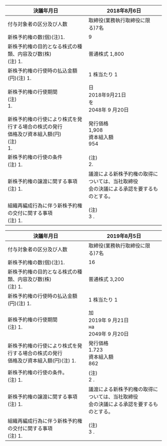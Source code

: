 | 決議年月日                                                   | 2018年8月6日                                       |
|---------------------------------------------------------|-------------------------------------------------|
| 付与対象者の区分及び人数                                            | 取締役(業務執行取締役に限る)7名                               |
| 新株予約権の数(個)(注)1.                                         | 9                                               |
| 新株予約権の目的となる株式の種類、内容及び数(株)<br>(注) 1.                     | 普通株式 1,800                                      |
| 新株予約権の行使時の払込金額(円)(注) 1.                                 | 1 株当たり 1                                        |
| 新株予約権の行使期間<br>(注)<br>1.                                 | 日<br>2018年9月21日<br>を<br>2048年 9 月20日            |
| 新株予約権の行使により株式を発行する場合の株式の発行<br>価格及び資本組入額(円)<br>(注)<br>1. | 発行価格<br>1,908<br>資本組入額<br>954                   |
| 新株予約権の行使の条件<br>(注) 1.                                   | (注)<br>2.                                       |
| 新株予約権の譲渡に関する事項<br>(注) 1.                                | 議渡による新株予約権の取得については、当社取締役<br>会の決議による承認を要するものとする。 |
| 組織再編成行為に伴う新株予約権の交付に関する事項<br>(注) 1.                      | (注)<br>3 .                                      |

| 決議年月日                                            | 2019年8月5日                                       |
|--------------------------------------------------|-------------------------------------------------|
| 付与対象者の区分及び人数                                     | 取締役(業務執行取締役に限る)7名                               |
| 新株予約権の数(個)(注)1.                                  | 16                                              |
| 新株予約権の目的となる株式の種類、内容及び数(株)<br>(注) 1.              | 普通株式 3,200                                      |
| 新株予約権の行使時の払込金額(円)(注) 1.                          | 1 株当たり 1                                        |
| 新株予約権の行使期間<br>(注) 1.                             | 加<br>2019年 9 月21日<br>на<br>2049年 9 月20日         |
| 新株予約権の行使により株式を発行する場合の株式の発行<br>価格及び資本組入額(円)(注) 1. | 発行価格<br>1.723<br>資本組入額<br>862                   |
| 新株予約権の行使の条件。<br>(注) 1.                           | (注)<br>2 .                                      |
| 新株予約権の譲渡に関する事項 (注) 1.                            | 議渡による新株予約権の取得については、当社取締役<br>会の決議による承認を要するものとする。 |
| 組織再編成行為に伴う新株予約権の交付に関する事項<br>(注) 1.               | (注)<br>3 .                                      |